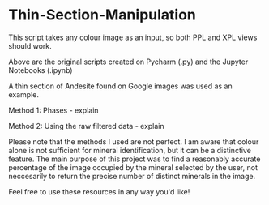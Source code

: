 # Thin-Section-Manipulation

This script takes any colour image as an input, so both PPL and XPL views should work. 

Above are the original scripts created on Pycharm (.py) and the Jupyter Notebooks (.ipynb)

A thin section of Andesite found on Google images was used as an example. 

Method 1: Phases - explain

Method 2: Using the raw filtered data - explain

Please note that the methods I used are not perfect. I am aware that colour alone is not sufficient for mineral identification, but it can be a distinctive feature. The main purpose of this project was to find a reasonably accurate percentage of the image occupied by the mineral selected by the user, not neccesarily to return the precise number of distinct minerals in the image.

Feel free to use these resources in any way you'd like!
